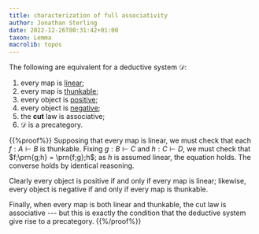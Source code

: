 ```yaml
---
title: characterization of full associativity
author: Jonathan Sterling
date: 2022-12-26T00:31:42+01:00
taxon: Lemma
macrolib: topos
---
```


The following are equivalent for a deductive system $\mathcal{D}$:

1. every map is [linear](dpl-0004);
2. every map is [thunkable](dpl-0004);
3. every object is [positive](dpl-0005);
5. every object is [negative](dpl-0005);
6. the **cut** law is associative;
7. $\mathcal{D}$ is a precategory.

{{%proof%}}
Supposing that every map is linear, we must check that each $f:A\vdash B$ is thunkable. Fixing $g:B\vdash C$ and $h:C\vdash D$, we must check that $f;\prn{g;h} = \prn{f;g};h$; as $h$ is assumed linear, the equation holds. The converse holds by identical reasoning.

Clearly every object is positive if and only if every map is linear; likewise, every object is negative if and only if every map is thunkable.

Finally, when every map is both linear and thunkable, the cut law is associative --- but this is exactly the condition that the deductive system give rise to a precategory.
{{%/proof%}}
